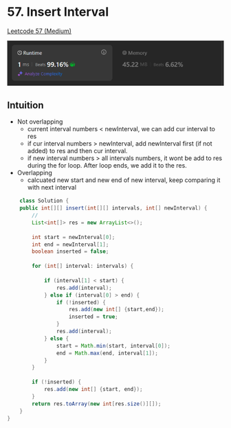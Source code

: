 # 57. Insert Interval

[Leetcode 57 (Medium)][57]

[57]:https://leetcode.com/problems/insert-interval/description/

![alt text](image-21.png)

## Intuition
- Not overlapping
    - current interval numbers < newInterval, we can add cur interval to res
    - if cur interval numbers > newInterval, add newInterval first (if not added) to res and then cur interval.
    - if new interval numbers > all intervals numbers, it wont be add to res during the for loop. After loop ends, we add it to the res. 
- Overlapping
    - calcuated new start and new end of new interval, keep comparing it with next interval

```java
    class Solution {
    public int[][] insert(int[][] intervals, int[] newInterval) {
        // 
        List<int[]> res = new ArrayList<>();

        int start = newInterval[0];
        int end = newInterval[1];
        boolean inserted = false;

        for (int[] interval: intervals) {
            
            if (interval[1] < start) {
                res.add(interval);
            } else if (interval[0] > end) {
                if (!inserted) {
                    res.add(new int[] {start,end});
                    inserted = true;
                }
                res.add(interval);
            } else {
                start = Math.min(start, interval[0]);
                end = Math.max(end, interval[1]);
            }
        }

        if (!inserted) {
            res.add(new int[] {start, end});
        }
        return res.toArray(new int[res.size()][]);
    }
}
```

